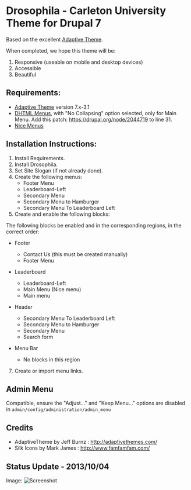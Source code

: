# Drosophila - Carleton University Theme for Drupal 7

Based on the excellent [Adaptive Theme](https://drupal.org/project/adaptivetheme).

When completed, we hope this theme will be:

1. Responsive (useable on mobile and desktop devices)
2. Accessible
3. Beautiful 

## Requirements:

* [Adaptive Theme](https://drupal.org/project/adaptivetheme) version 7.x-3.1
* [DHTML Menus](https://drupal.org/project/dhtml_menu), with "No Collapsing" option selected, only for Main Menu. Add this patch: https://drupal.org/node/2044719 to line 31.
* [Nice Menus](https://drupal.org/project/nice_menus)

## Installation Instructions: 

1. Install Requirements.
3. Install Drosophila.
4. Set Site Slogan (if not already done).
5. Create the following menus:
   - Footer Menu
   - Leaderboard-Left
   - Secondary Menu
   - Secondary Menu to Hamburger
   - Secondary Menu To Leaderboard Left
6. Create and enable the following blocks:

  The following blocks be enabled and in the corresponding regions, in the correct order: 

   - Footer
       - Contact Us (this must be created manually)
       - Footer Menu 

  - Leaderboard 
       - Leaderboard-Left    
       - Main Menu (Nice menu)
       - Main menu   
  
  - Header
       - Secondary Menu To Leaderboard Left  
       - Secondary Menu to Hamburger 
       - Secondary Menu   
       - Search form 
  
  - Menu Bar
       - No blocks in this region
7. Create or import menu links. 

## Admin Menu

Compatible, ensure the "Adjust..." and "Keep Menu..." options are disabled in `admin/config/administration/admin_menu`


## Credits

 - AdaptiveTheme by Jeff Burnz : http://adaptivethemes.com/
 - Silk Icons by Mark James : http://www.famfamfam.com/

## Status Update - 2013/10/04

Image: ![Screenshot](http://i.imgur.com/PDJ9ddK.png?1)
